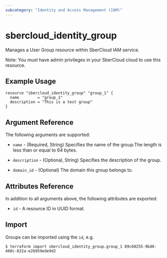 ```yaml
---
subcategory: "Identity and Access Management (IAM)"
---
```


# sbercloud\_identity\_group

Manages a User Group resource within SberCloud IAM service.

Note: You _must_ have admin privileges in your SberCloud cloud to use
this resource.

## Example Usage

```hcl
resource "sbercloud_identity_group" "group_1" {
  name        = "group_1"
  description = "This is a test group"
}
```

## Argument Reference

The following arguments are supported:

* `name` - (Required, String) Specifies the name of the group.The length is less than or equal to 64 bytes.

* `description` - (Optional, String) Specifies the description of the group.

* `domain_id` - (Optional) The domain this group belongs to.

## Attributes Reference

In addition to all arguments above, the following attributes are exported:

* `id` - A resource ID in UUID format.

## Import

Groups can be imported using the `id`, e.g.

```
$ terraform import sbercloud_identity_group.group_1 89c60255-9bd6-460c-822a-e2b959ede9d2
```
